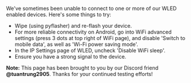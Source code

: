 We've sometimes been unable to connect to one or more of our WLED enabled devices. Here's some things to try:

* Wipe (using pyflasher) and re-flash your device.
* For more reliable connectivity on Android, go into WiFi advanced settings (press 3 dots at top right of WiFi page), and disable 'Switch to mobile data', as well as 'Wi-Fi power saving mode'.
* In the IP Settings page of WLED, uncheck 'Disable WiFi sleep'.
* Ensure you have a strong signal to the device.



**Note:** This page has been brought to you by our Discord friend **@tuantrung2905**. Thanks for your continued testing efforts!